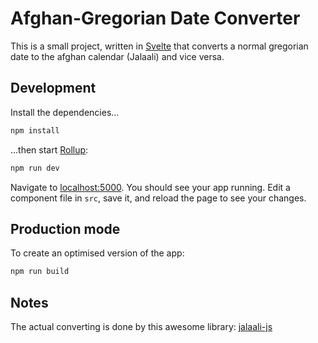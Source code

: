 # Afghan-Gregorian Date Converter

This is a small project, written in [Svelte](https://svelte.dev) that converts a normal gregorian date to the afghan calendar (Jalaali) and vice versa.


## Development

Install the dependencies...

```bash
npm install
```

...then start [Rollup](https://rollupjs.org):

```bash
npm run dev
```

Navigate to [localhost:5000](http://localhost:5000). You should see your app running. Edit a component file in `src`, save it, and reload the page to see your changes.


## Production mode

To create an optimised version of the app:

```bash
npm run build
```

## Notes

The actual converting is done by this awesome library: [jalaali-js](https://github.com/jalaali/jalaali-js)